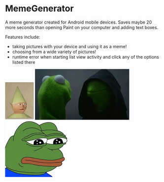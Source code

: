 # MemeGenerator
A meme generator created for Android mobile devices. Saves maybe 20 more seconds than opening Paint on your computer and adding text boxes. 

Features include:

- taking pictures with your device and using it as a meme!
- choosing from a wide variety of pictures!
- runtime error when starting list view activity and click any of the options listed there


![Alt text](/app/src/main/res/drawable-xxhdpi/gnome_child.png?raw=true "hey")
![Alt text](/app/src/main/res/drawable-xhdpi/evil_kermit.png?raw=true "hey")
![Alt text](/app/src/main/res/drawable-xhdpi/pepe.png?raw=true "hey")

